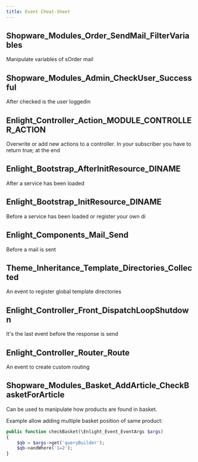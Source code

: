 ```yaml
---
title: Event Cheat-Sheet
---
```


##  Shopware\_Modules\_Order\_SendMail\_FilterVariables

Manipulate variables of sOrder mail

## Shopware\_Modules\_Admin\_CheckUser\_Successful

After checked is the user loggedin

## Enlight\_Controller\_Action\_MODULE\_CONTROLLER\_ACTION

Overwrite or add new actions to a controller. In your subscriber you have to return true; at the end

## Enlight\_Bootstrap\_AfterInitResource\_DINAME

After a service has been loaded

## Enlight\_Bootstrap\_InitResource\_DINAME

Before a service has been loaded or register your own di

## Enlight\_Components\_Mail\_Send

Before a mail is sent

## Theme\_Inheritance\_Template\_Directories\_Collected

An event to register global template directories

## Enlight\_Controller\_Front\_DispatchLoopShutdown

It's the last event before the response is send

## Enlight\_Controller\_Router\_Route

An event to create custom routing

## Shopware\_Modules\_Basket\_AddArticle\_CheckBasketForArticle

Can be used to manipulate how products are found in basket.

Example allow adding multiple basket position of same product:

```php
public function checkBasket(\Enlight_Event_EventArgs $args)
{
    $qb = $args->get('queryBuilder');
    $qb->andWhere('1=2');
}
```

